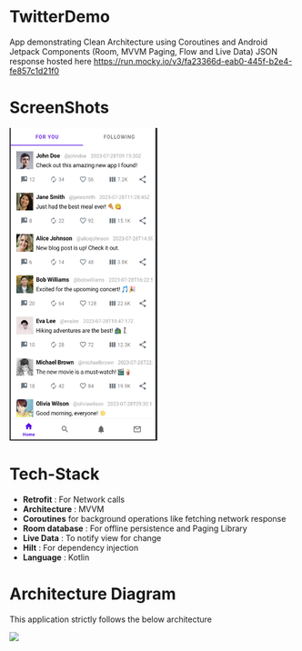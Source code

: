 # TwitterDemo
App demonstrating Clean Architecture using Coroutines and Android Jetpack Components (Room, MVVM Paging, Flow and Live Data)
JSON response hosted here https://run.mocky.io/v3/fa23366d-eab0-445f-b2e4-fe857c1d21f0

# ScreenShots

<img src = "https://github.com/kanch231004/TwitterDemo/blob/master/screenshots/ForYouFeed.png" width = 260 height = 550/>

# Tech-Stack

* __Retrofit__ : For Network calls
* __Architecture__ : MVVM
* __Coroutines__ for background operations like fetching network response
* __Room database__ : For offline persistence and Paging Library
* __Live Data__ : To notify view for change
* __Hilt__ : For dependency injection
* __Language__ : Kotlin

# Architecture Diagram
This application strictly follows the below architecture 

<img src = "https://github.com/kanch231004/News-Feed/blob/master/screenshots/Architecture.png" width = 450 />
